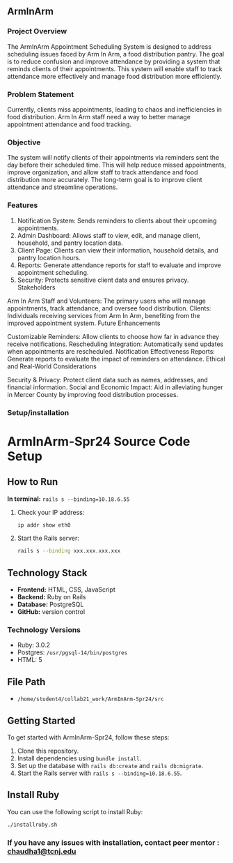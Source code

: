 ## ArmInArm
### Project Overview

The ArmInArm Appointment Scheduling System is designed to address scheduling issues faced by Arm In Arm, a food distribution pantry. The goal is to reduce confusion and improve attendance by providing a system that reminds clients of their appointments. This system will enable staff to track attendance more effectively and manage food distribution more efficiently.

### Problem Statement

Currently, clients miss appointments, leading to chaos and inefficiencies in food distribution. Arm In Arm staff need a way to better manage appointment attendance and food tracking.

### Objective

The system will notify clients of their appointments via reminders sent the day before their scheduled time. This will help reduce missed appointments, improve organization, and allow staff to track attendance and food distribution more accurately. The long-term goal is to improve client attendance and streamline operations.

### Features

1. Notification System: Sends reminders to clients about their upcoming appointments.
2. Admin Dashboard: Allows staff to view, edit, and manage client, household, and pantry location data.
3. Client Page: Clients can view their information, household details, and pantry location hours.
4. Reports: Generate attendance reports for staff to evaluate and improve appointment scheduling.
5. Security: Protects sensitive client data and ensures privacy.
Stakeholders

Arm In Arm Staff and Volunteers: The primary users who will manage appointments, track attendance, and oversee food distribution.
Clients: Individuals receiving services from Arm In Arm, benefiting from the improved appointment system.
Future Enhancements

Customizable Reminders: Allow clients to choose how far in advance they receive notifications.
Rescheduling Integration: Automatically send updates when appointments are rescheduled.
Notification Effectiveness Reports: Generate reports to evaluate the impact of reminders on attendance.
Ethical and Real-World Considerations

Security & Privacy: Protect client data such as names, addresses, and financial information.
Social and Economic Impact: Aid in alleviating hunger in Mercer County by improving food distribution processes.

### Setup/installation

# ArmInArm-Spr24 Source Code Setup

## How to Run

**In terminal:** `rails s --binding=10.18.6.55`

1. Check your IP address:

    ```bash
    ip addr show eth0
    ```

2. Start the Rails server:

    ```bash
    rails s --binding xxx.xxx.xxx.xxx
    ```

## Technology Stack

- **Frontend:** HTML, CSS, JavaScript
- **Backend:** Ruby on Rails
- **Database:** PostgreSQL
- **GitHub:** version control 

### Technology Versions

- Ruby: 3.0.2
- Postgres: `/usr/pgsql-14/bin/postgres`
- HTML: 5

## File Path 

- `/home/student4/collab21_work/ArmInArm-Spr24/src`

## Getting Started

To get started with ArmInArm-Spr24, follow these steps:

1. Clone this repository.
2. Install dependencies using `bundle install`.
3. Set up the database with `rails db:create` and `rails db:migrate`.
4. Start the Rails server with `rails s --binding=10.18.6.55`.

## Install Ruby

You can use the following script to install Ruby:

```bash
./installruby.sh
```
### If you have any issues with installation, contact peer mentor : chaudha1@tcnj.edu
